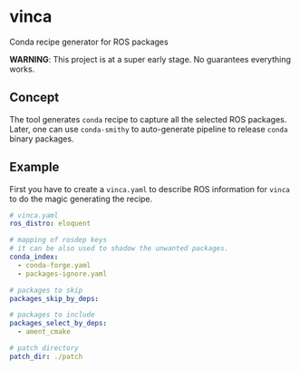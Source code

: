 # vinca
 Conda recipe generator for ROS packages
 
**WARNING**:
This project is at a super early stage.
No guarantees everything works.

## Concept

The tool generates `conda` recipe to capture all the selected ROS packages.
Later, one can use `conda-smithy` to auto-generate pipeline to release `conda` binary packages.

## Example

First you have to create a `vinca.yaml` to describe ROS information for `vinca` to do the magic generating the recipe.

```yaml
# vinca.yaml
ros_distro: eloquent

# mapping of rosdep keys
# it can be also used to shadow the unwanted packages.
conda_index:
  - conda-forge.yaml
  - packages-ignore.yaml

# packages to skip
packages_skip_by_deps:

# packages to include
packages_select_by_deps:
  - ament_cmake

# patch directory
patch_dir: ./patch
```
